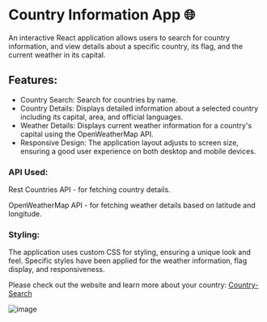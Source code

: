 # Country Information App :globe_with_meridians: 

An interactive React application allows users to search for country information, and view details about a specific country, its flag, and the current weather in its capital.

## Features:

- Country Search: Search for countries by name.
- Country Details: Displays detailed information about a selected country including its capital, area, and official languages.
- Weather Details: Displays current weather information for a country's capital using the OpenWeatherMap API.
- Responsive Design: The application layout adjusts to screen size, ensuring a good user experience on both desktop and mobile devices.

### API Used:

Rest Countries API - for fetching country details.
<p>OpenWeatherMap API - for fetching weather details based on latitude and longitude.

### Styling:

The application uses custom CSS for styling, ensuring a unique look and feel. Specific styles have been applied for the weather information, flag display, and responsiveness.

Please check out the website and learn more about your country: [Country-Search](https://shirleyfyx.github.io/Country-Search/)

![image](https://github.com/shirleyfyx/Country-Search/assets/109609935/6cf53d18-3b96-4d6b-945d-f31b9aee4042)
